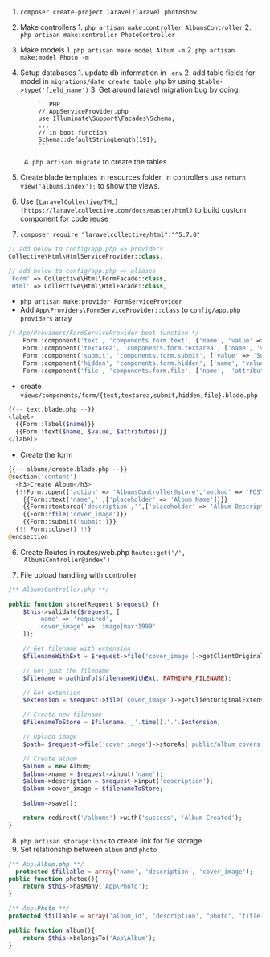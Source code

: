 
1. `composer create-project laravel/laravel photoshow`
2. Make controllers
		1. `php artisan make:controller AlbumsController`
		2. `php artisan make:controller PhotoController`
3. Make models
		1. `php artisan make:model Album -m`
		2. `php artisan make:model Photo -m`
4. Setup databases
		1. update db information in `.env`
		2. add table fields for model in `migrations/date_create_table.php` by using `$table->type('field_name')`
		3. Get around laravel migration bug by doing:

			```PHP
			// AppServiceProvider.php
			use Illuminate\Support\Facades\Schema;
			...
			// in boot function
			Schema::defaultStringLength(191);
			```
	  4. `php artisan migrate` to create the tables

5. Create blade templates in resources folder, in controllers use `return view('albums.index');` to show the views.
  1. Use `[LaravelCollective/TML](https://laravelcollective.com/docs/master/html)` to build custom component for code reuse
  2. `composer require "laravelcollective/html":"^5.7.0"`
```PHP
// add below to config/app.php => providers
Collective\Html\HtmlServiceProvider::class,

// add below to config/app.php => aliases
'Form' => Collective\Html\FormFacade::class,
'Html' => Collective\Html\HtmlFacade::class,
```
  * `php artisan make:provider FormServiceProvider`
  * Add `App\Providers\FormServiceProvider::class` to `config/app.php providers` array

```PHP
/* App/Providers/FormServiceProvider boot function */
	Form::component('text', 'components.form.text', ['name', 'value' => null, 'attributes' => []]);
	Form::component('textarea', 'components.form.textarea', ['name', 'value' => null, 'attributes' => []]);
	Form::component('submit', 'components.form.submit', ['value' => 'Submit', 'attributes' => []]);
	Form::component('hidden', 'components.form.hidden', ['name', 'value' => null, 'attributes' => []]);
	Form::component('file', 'components.form.file', ['name',  'attributes' => []]);
```

  * create `views/components/form/{text,textarea,submit,hidden,file}.blade.php`

```PHP
{{-- text.blade.php --}}
<label>
  {{Form::label($name)}}
  {{Form::text($name, $value, $attritutes)}}
</label>
```
  * Create the form
```PHP
{{-- albums/create.blade.php --}}
@section('content')
  <h3>Create Album</h3>
  {!!Form::open(['action' => 'AlbumsController@store','method' => 'POST', 'enctype' => 'multipart/form-data'])!!}
    {{Form::text('name','',['placeholder' => 'Album Name'])}}
    {{Form::textarea('description','',['placeholder' => 'Album Description'])}}
    {{Form::file('cover_image')}}
    {{Form::submit('submit')}}
  {!! Form::close() !!}
@endsection
```

6. Create Routes in routes/web.php `Route::get('/', 'AlbumsController@index')`

7. File upload handling with controller
```PHP
/** AlbumsController.php **/

public function store(Request $request) {}
	$this->validate($request, [
		'name' => 'required',
		'cover_image' => 'image|max:1999'
	]);

	// Get filename with extension
	$filenameWithExt = $request->file('cover_image')->getClientOriginalName();

	// Get just the filename
	$filename = pathinfo($filenameWithExt, PATHINFO_FILENAME);

	// Get extension
	$extension = $request->file('cover_image')->getClientOriginalExtension();

	// Create new filename
	$filenameToStore = $filename.'_'.time().'.'.$extension;

	// Uplaod image
	$path= $request->file('cover_image')->storeAs('public/album_covers', $filenameToStore);

	// Create album
	$album = new Album;
	$album->name = $request->input('name');
	$album->description = $request->input('description');
	$album->cover_image = $filenameToStore;

	$album->save();

	return redirect('/albums')->with('success', 'Album Created');
}
```

8. `php artisan storage:link` to create link for file storage
9. Set relationship between `album` and `photo`
```php
/** App\Album.php **/
  protected $fillable = array('name', 'description', 'cover_image');
public function photos(){
	return $this->hasMany('App\Photo');
}

/** App\Photo **/
protected $fillable = array('album_id', 'description', 'photo', 'title', 'size');

public function album(){
	return $this->belongsTo('App\Album');
}
```
